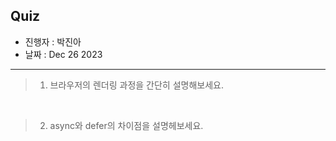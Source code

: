 ## Quiz

- 진행자 : 박진아
- 날짜 : Dec 26 2023

---

<!--
1. 질문은 이해하기 쉽고 명확하게 적는다.
2. 문제는 아래의 예시를 참고해 작성한다.
3. 문제의 정답은 주석으로 표기한다.
-->

> 1. 브라우저의 렌더링 과정을 간단히 설명해보세요.

<!--
답:
1. html 문서를 파싱해 DOM 트리를 생성한다.
2. CSS 문서를 파싱해 CSSOM 트리를 생성한다.
3. DOM과 CSSOM을 결합해 렌더트리를 생성한다.
4. 요소의 레이아웃을 계산한다.
5. 화면에 픽셀을 렌더링한다.
-->

<br>

> 2. async와 defer의 차이점을 설명헤보세요.

<!--
답:
async: 
HTML 파싱과 외부 자바스크립트 파일 로드가 비동기적으로 동시에 진행된다. 
자바스크립트의 파싱과 실행은 자바스크립트 파일의 로드가 완료된 직후 진행되며, 
이떄 HTML 파싱이 중단된다.

defer:
HTML 파싱과 외부 자바스크립트 파일 로드가 비동기적으로 동시에 진행된다. 
자바스크립트의 파싱과 실행은 HTML 파싱이 완료된 후 진행된다.
-->
